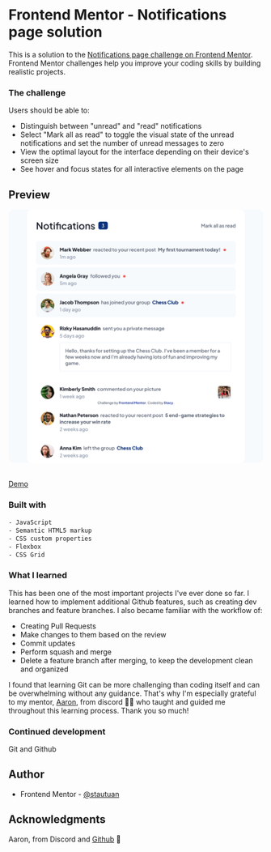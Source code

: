 # Frontend Mentor - Notifications page solution

This is a solution to the [Notifications page challenge on Frontend Mentor](https://www.frontendmentor.io/challenges/notifications-page-DqK5QAmKbC). Frontend Mentor challenges help you improve your coding skills by building realistic projects.

### The challenge

Users should be able to:

- Distinguish between "unread" and "read" notifications
- Select "Mark all as read" to toggle the visual state of the unread notifications and set the number of unread messages to zero
- View the optimal layout for the interface depending on their device's screen size
- See hover and focus states for all interactive elements on the page

## Preview

<img src="./assets/images/notification-page.png" height="500" style="border-radius:10px;margin-bottom:1rem;" />

[Demo](https://stautuan.github.io/notifications-page/)

### Built with

```
- JavaScript
- Semantic HTML5 markup
- CSS custom properties
- Flexbox
- CSS Grid
```

### What I learned

This has been one of the most important projects I've ever done so far. I learned how to implement additional Github features, such as creating dev branches and feature branches. I also became familiar with the workflow of:

- Creating Pull Requests
- Make changes to them based on the review
- Commit updates
- Perform squash and merge
- Delete a feature branch after merging, to keep the development clean and organized

I found that learning Git can be more challenging than coding itself and can be overwhelming without any guidance. That's why I'm especially grateful to my mentor, [Aaron](https://github.com/Aaront028), from discord 👋😄 who taught and guided me throughout this learning process. Thank you so much!

### Continued development

Git and Github

## Author

- Frontend Mentor - [@stautuan](https://www.frontendmentor.io/profile/stautuan)

## Acknowledgments

Aaron, from Discord and [Github](https://github.com/Aaront028) 🙏
